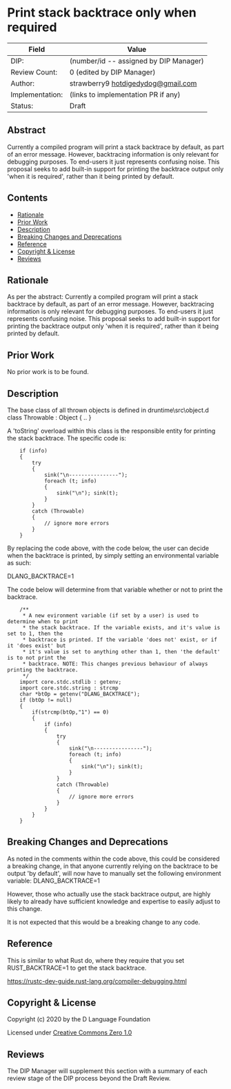 # Print stack backtrace only when required

| Field           | Value                                                           |
|-----------------|-----------------------------------------------------------------|
| DIP:            | (number/id -- assigned by DIP Manager)                          |
| Review Count:   | 0 (edited by DIP Manager)                                       |
| Author:         | strawberry9 hotdigedydog@gmail.com                              |
| Implementation: | (links to implementation PR if any)                             |
| Status:         | Draft

## Abstract

Currently a compiled program will print a stack backtrace by default, as part of an
error message. However, backtracing information is only relevant for debugging purposes.
To end-users it just represents confusing noise. This proposal seeks to add built-in
support for printing the backtrace output only 'when it is required', rather
than it being printed by default.


## Contents
* [Rationale](#rationale)
* [Prior Work](#prior-work)
* [Description](#description)
* [Breaking Changes and Deprecations](#breaking-changes-and-deprecations)
* [Reference](#reference)
* [Copyright & License](#copyright--license)
* [Reviews](#reviews)

## Rationale
As per the abstract: Currently a compiled program will print a stack backtrace by default,
as part of an error message. However, backtracing information is only relevant for
debugging purposes. To end-users it just represents confusing noise. This proposal seeks
to add built-in support for printing the backtrace output only 'when it is required',
rather than it being printed by default.

## Prior Work
No prior work is to be found.

## Description
The base class of all thrown objects is defined in druntime\src\object.d
class Throwable : Object { .. }

A 'toString' overload within this class is the responsible entity for printing the 
stack backtrace. The specific code is:

        if (info)
        {
            try
            {
                sink("\n----------------");
                foreach (t; info)
                {
                    sink("\n"); sink(t);
                }
            }
            catch (Throwable)
            {
                // ignore more errors
            }
        }
        
By replacing the code above, with the code below, the user can decide when the
backtrace is printed, by simply setting an environmental variable as such:

DLANG_BACKTRACE=1

The code below will determine from that variable whether or not to print the backtrace.

        /**
         * A new evironment variable (if set by a user) is used to determine when to print
         * the stack backtrace. If the variable exists, and it's value is set to 1, then the
         * backtrace is printed. If the variable 'does not' exist, or if it 'does exist' but
         * it's value is set to anything other than 1, then 'the default' is to not print the
         * backtrace. NOTE: This changes previous behaviour of always printing the backtrace.
         */
        import core.stdc.stdlib : getenv;
        import core.stdc.string : strcmp
        char *btOp = getenv("DLANG_BACKTRACE");
        if (btOp != null)
        {
            if(strcmp(btOp,"1") == 0)
            {
                if (info)
                {
                    try
                    {
                        sink("\n----------------");
                        foreach (t; info)
                        {
                            sink("\n"); sink(t);
                        }
                    }
                    catch (Throwable)
                    {
                        // ignore more errors
                    }
                }
            }
        }

## Breaking Changes and Deprecations
As noted in the comments within the code above, this could be considered a breaking
change, in that anyone currently relying on the backtrace to be output 'by default',
will now have to manually set the following environment variable: DLANG_BACKTRACE=1

However, those who actually use the stack backtrace output, are highly likely
to already have sufficient knowledge and expertise to easily adjust to this change.

It is not expected that this would be a breaking change to any code.

## Reference
This is similar to what Rust do, where they require that you set RUST_BACKTRACE=1
to get the stack backtrace.

https://rustc-dev-guide.rust-lang.org/compiler-debugging.html

## Copyright & License
Copyright (c) 2020 by the D Language Foundation

Licensed under [Creative Commons Zero 1.0](https://creativecommons.org/publicdomain/zero/1.0/legalcode.txt)

## Reviews
The DIP Manager will supplement this section with a summary of each review stage
of the DIP process beyond the Draft Review.
